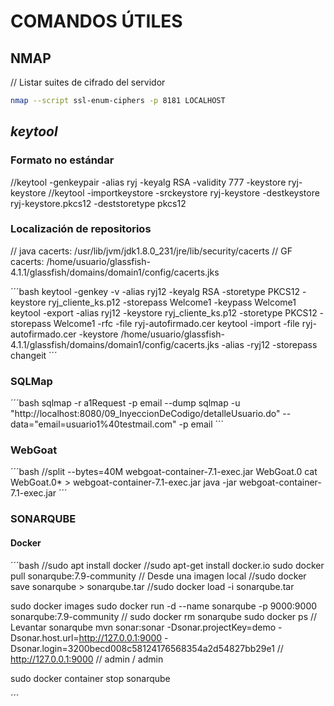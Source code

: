 # COMANDOS ÚTILES

## NMAP
// Listar suites de cifrado del servidor

```bash
nmap --script ssl-enum-ciphers -p 8181 LOCALHOST
```

## _keytool_

### Formato no estándar
//keytool -genkeypair -alias ryj -keyalg RSA -validity 777 -keystore ryj-keystore
//keytool -importkeystore -srckeystore ryj-keystore -destkeystore ryj-keystore.pkcs12 -deststoretype pkcs12

### Localización de repositorios

// java cacerts: /usr/lib/jvm/jdk1.8.0_231/jre/lib/security/cacerts
// GF cacerts:   /home/usuario/glassfish-4.1.1/glassfish/domains/domain1/config/cacerts.jks

´´´bash
keytool -genkey -v -alias ryj12 -keyalg RSA -storetype PKCS12 -keystore ryj_cliente_ks.p12 -storepass Welcome1 -keypass Welcome1
keytool -export -alias ryj12 -keystore ryj_cliente_ks.p12 -storetype PKCS12 -storepass Welcome1 -rfc -file ryj-autofirmado.cer
keytool -import -file ryj-autofirmado.cer -keystore /home/usuario/glassfish-4.1.1/glassfish/domains/domain1/config/cacerts.jks -alias -ryj12 -storepass changeit
´´´

### SQLMap

´´´bash
sqlmap -r a1Request -p email --dump
sqlmap -u "http://localhost:8080/09_InyeccionDeCodigo/detalleUsuario.do" --data="email=usuario1%40testmail.com" -p email
´´´

### WebGoat

´´´bash
//split --bytes=40M webgoat-container-7.1-exec.jar WebGoat.0
cat WebGoat.0* > webgoat-container-7.1-exec.jar
java -jar webgoat-container-7.1-exec.jar
´´´
### SONARQUBE

#### Docker
´´´bash
//sudo apt install docker
//sudo apt-get install docker.io
sudo docker pull sonarqube:7.9-community
// Desde una imagen local
//sudo docker save sonarqube > sonarqube.tar
//sudo docker load -i sonarqube.tar

sudo docker images
sudo docker run -d --name sonarqube -p 9000:9000 sonarqube:7.9-community
// sudo docker rm sonarqube
sudo docker ps
// Levantar sonarqube
mvn sonar:sonar   -Dsonar.projectKey=demo   -Dsonar.host.url=http://127.0.0.1:9000   -Dsonar.login=3200becd008c58124176568354a2d54827bb29e1
// http://127.0.0.1:9000
// admin / admin

sudo docker container stop sonarqube

´´´
